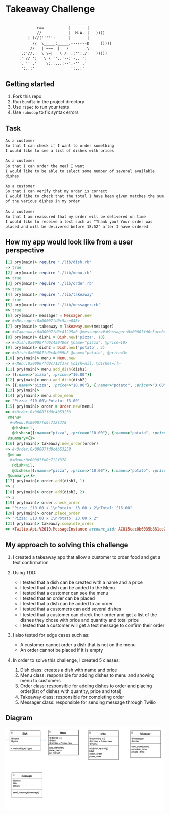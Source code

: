 Takeaway Challenge
==================
```
                            _________
              r==           |       |
           _  //            |  M.A. |   ))))
          |_)//(''''':      |       |
            //  \_____:_____.-------D     )))))
           //   | ===  |   /        \
       .:'//.   \ \=|   \ /  .:'':./    )))))
      :' // ':   \ \ ''..'--:'-.. ':
      '. '' .'    \:.....:--'.-'' .'
       ':..:'                ':..:'

 ```


Getting started
---
1. Fork this repo
1. Run `bundle` in the project directory
1. Use `rspec` to run your tests
1. Use `rubucop` to fix syntax errors

Task
-----


```
As a customer
So that I can check if I want to order something
I would like to see a list of dishes with prices

As a customer
So that I can order the meal I want
I would like to be able to select some number of several available dishes

As a customer
So that I can verify that my order is correct
I would like to check that the total I have been given matches the sum of the various dishes in my order

As a customer
So that I am reassured that my order will be delivered on time
I would like to receive a text such as "Thank you! Your order was placed and will be delivered before 18:52" after I have ordered
```


How my app would look like from a user perspective
---
```rb
[1] pry(main)> require './lib/dish.rb'
=> true
[2] pry(main)> require './lib/menu.rb'
=> true
[3] pry(main)> require './lib/order.rb'
=> true
[4] pry(main)> require './lib/takeaway'
=> true
[5] pry(main)> require './lib/messager.rb'
=> true
[6] pry(main)> messager = Messager.new
=> #<Messager:0x00007fd0c5ace048>
[7] pry(main)> takeaway = Takeaway.new(messager)
=> #<Takeaway:0x00007fd0c43295a0 @messager=#<Messager:0x00007fd0c5ace048>, @order=nil>
[8] pry(main)> dish1 = Dish.new('pizza', 10)
=> #<Dish:0x00007fd0c43040e8 @name="pizza", @price=10>
[9] pry(main)> dish2 = Dish.new('potato', 3)
=> #<Dish:0x00007fd0c4b009b8 @name="potato", @price=3>
[10] pry(main)> menu = Menu.new
=> #<Menu:0x00007fd0c712f378 @dish=nil, @dishes=[]>
[11] pry(main)> menu.add_dish(dish1)
=> [{:name=>"pizza", :price=>"10.00"}]
[12] pry(main)> menu.add_dish(dish2)
=> [{:name=>"pizza", :price=>"10.00"}, {:name=>"potato", :price=>"3.00"}]
[13] pry(main)>
[14] pry(main)> menu.show_menu
=> "Pizza: £10.00\nPotato: £3.00"
[15] pry(main)> order = Order.new(menu)
=> #<Order:0x00007fd0c4b53258
 @menu=
  #<Menu:0x00007fd0c712f378
   @dish=nil,
   @dishes=[{:name=>"pizza", :price=>"10.00"}, {:name=>"potato", :price=>"3.00"}]>,
 @summary={}>
[16] pry(main)> takeaway.new_order(order)
=> #<Order:0x00007fd0c4b53258
 @menu=
  #<Menu:0x00007fd0c712f378
   @dish=nil,
   @dishes=[{:name=>"pizza", :price=>"10.00"}, {:name=>"potato", :price=>"3.00"}]>,
 @summary={}>
[17] pry(main)> order.add(dish1, 1)
=> 1
[18] pry(main)> order.add(dish2, 2)
=> 2
[19] pry(main)> order.check_order
=> "Pizza: £10.00 x 1\nPotato: £3.00 x 2\nTotal: £16.00"
[20] pry(main)> order.place_order
=> "Pizza: £10.00 x 1\nPotato: £3.00 x 2"
[21] pry(main)> takeaway.complete_order
=> <Twilio.Api.V2010.MessageInstance account_sid: AC815cac0b6035b881ce280e3e01514709 api_version: 2010-04-01 body: Sent from your Twilio trial account - Thank you for your order: £16.00. Your order will arrive at 18:34 date_created: 2018-09-16 17:34:34 +0000 date_updated: 2018-09-16 17:34:34 +0000 date_sent:  direction: outbound-api error_code: 0 error_message:  from: +447449606023 messaging_service_sid:  num_media: 0 num_segments: 1 price: 0.0 price_unit: USD sid: SM54f765b70aa94572959528aa7c9df2ba status: queued subresource_uris: {"media"=>"/2010-04-01/Accounts/AC815cac0b6035b881ce280e3e01514709/Messages/SM54f765b70aa94572959528aa7c9df2ba/Media.json"} to: +447553027856 uri: /2010-04-01/Accounts/AC815cac0b6035b881ce280e3e01514709/Messages/SM54f765b70aa94572959528aa7c9df2ba.json>
```

My approach to solving this challenge
---
1. I created a takeaway app that allow a customer to order food and get a text confirmation

1. Using TDD:
    - I tested that a dish can be created with a name and a price
    - I tested that a dish can be added to the Menu
    - I tested that a customer can see the menu
    - I tested that an order can be placed
    - I tested that a dish can be added to an order
    - I tested that a customers can add several dishes
    - I tested that a customer can check their order and get a list of the dishes they chose with price and quantity and total price
    - I tested that a customer will get a text message to confirm their order


1. I also tested for edge cases such as:

    - A customer cannot order a dish that is not on the menu
    - An order cannot be placed if it is empty


1. In order to solve this challenge, I created 5 classes:
    1. Dish class: creates a dish with name and price
    1. Menu class: responsible for adding dishes to menu and showing menu to customers
    1. Order class: responsible for adding dishes to order and placing order(list of dishes with quantity, price and total)
    1. Takeaway class: responsible for completing order
    1. Messager class: responsible for sending message through Twilio

## Diagram

![Diagram](diagram.png)
